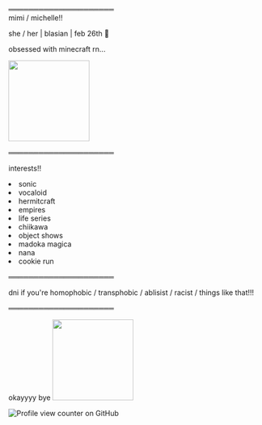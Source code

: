 ═════════════════════ <br>
mimi / michelle!!

she / her | blasian | feb 26th 🎂

obsessed with minecraft rn...

<img style="height:160px;" src="https://static.wikia.nocookie.net/sonic/images/6/64/Amy_1.png/revision/latest/scale-to-width-down/1000?cb=20220105233914">

═════════════════════

interests!!
<li>sonic</li>
<li>vocaloid</li>
<li>hermitcraft</li>
<li>empires</li>
<li>life series</li>
<li>chiikawa</li>
<li>object shows</li>
<li>madoka magica</li>
<li>nana</li>
<li>cookie run</li>

═════════════════════

dni if you're homophobic / transphobic / ablisist / racist / things like that!!!

═════════════════════

okayyyy bye
<img style="height:160px;" src="https://static.wikia.nocookie.net/sonic/images/c/ca/SonicAdventure2_Art2D_AmyRose.png/revision/latest/scale-to-width-down/1000?cb=20230731190733">

![Profile view counter on GitHub](https://komarev.com/ghpvc/?username=mimiforevar3000)

